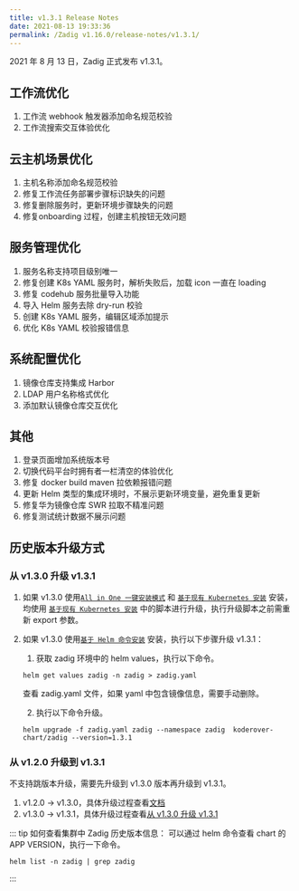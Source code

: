 ```yaml
---
title: v1.3.1 Release Notes
date: 2021-08-13 19:33:36
permalink: /Zadig v1.16.0/release-notes/v1.3.1/
---
```


2021 年 8 月 13 日，Zadig 正式发布 v1.3.1。

## 工作流优化
  1. 工作流 webhook 触发器添加命名规范校验 
  2. 工作流搜索交互体验优化

## 云主机场景优化
  1. 主机名称添加命名规范校验 
  2. 修复工作流任务部署步骤标识缺失的问题
  3. 修复删除服务时，更新环境步骤缺失的问题
  4. 修复onboarding 过程，创建主机按钮无效问题 

## 服务管理优化
  1. 服务名称支持项目级别唯一 
  2. 修复创建 K8s YAML 服务时，解析失败后，加载 icon 一直在 loading 
  3. 修复 codehub 服务批量导入功能 
  4. 导入 Helm 服务去除 dry-run 校验
  5. 创建 K8s YAML 服务，编辑区域添加提示 
  6. 优化 K8s YAML 校验报错信息 

## 系统配置优化
  1. 镜像仓库支持集成 Harbor 
  2. LDAP 用户名称格式优化 
  3. 添加默认镜像仓库交互优化 

## 其他
  1. 登录页面增加系统版本号 
  2. 切换代码平台时拥有者一栏清空的体验优化
  3. 修复 docker build maven 拉依赖报错问题 
  4. 更新 Helm 类型的集成环境时，不展示更新环境变量，避免重复更新 
  5. 修复华为镜像仓库 SWR 拉取不精准问题 
  6. 修复测试统计数据不展示问题


## 历史版本升级方式

### 从 v1.3.0 升级 v1.3.1

1. 如果 v1.3.0 使用[`All in One 一键安装模式`](/v1.6.0/install/all-in-one/) 和 [`基于现有 Kubernetes 安装`](/v1.6.0/install/install-on-k8s/) 安装，均使用 [`基于现有 Kubernetes 安装`](/v1.6.0/install/install-on-k8s/) 中的脚本进行升级，执行升级脚本之前需重新 export 参数。

2. 如果 v1.3.0 使用[`基于 Helm 命令安装`](/v1.6.0/install/helm-deploy/) 安装，执行以下步骤升级 v1.3.1：
    
    1. 获取 zadig 环境中的 helm values，执行以下命令。

    ```
    helm get values zadig -n zadig > zadig.yaml
    ```

    查看 zadig.yaml 文件，如果 yaml 中包含镜像信息，需要手动删除。
    
    2. 执行以下命令升级。
    
    ```
    helm upgrade -f zadig.yaml zadig --namespace zadig  koderover-chart/zadig --version=1.3.1
    ```

### 从 v1.2.0 升级到 v1.3.1

不支持跳版本升级，需要先升级到 v1.3.0 版本再升级到 v1.3.1。
    
1. v1.2.0 -> v1.3.0，具体升级过程查看[文档](/v1.6.0/release-notes/v1.3.0/)
2. v1.3.0 -> v1.3.1，具体升级过程查看[从 v1.3.0 升级 v1.3.1](#从-v1-3-0-升级-v1-3-1)


::: tip
如何查看集群中 Zadig 历史版本信息：
可以通过 helm 命令查看 chart 的 APP VERSION，执行一下命令。
```
helm list -n zadig | grep zadig
```
:::

